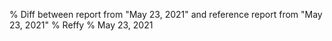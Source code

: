 % Diff between report from "May 23, 2021" and reference report from "May 23, 2021"
% Reffy
% May 23, 2021


